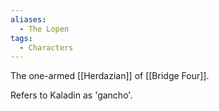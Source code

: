 ```yaml
---
aliases:
  - The Lopen
tags:
  - Characters
---
```

The one-armed [[Herdazian]] of [[Bridge Four]].

Refers to Kaladin as 'gancho'.
